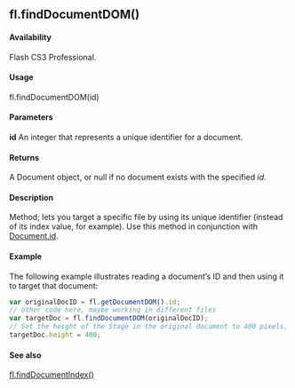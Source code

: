 ## fl.findDocumentDOM()

#### Availability

Flash CS3 Professional.

#### Usage

fl.findDocumentDOM(id)

#### Parameters

**id** An integer that represents a unique identifier for a document.

#### Returns

A Document object, or null if no document exists with the specified *id*.

#### Description

Method; lets you target a specific file by using its unique identifier (instead of its index value, for example). Use this method in conjunction with [Document.id](../Document_object/Document92.md).

#### Example

The following example illustrates reading a document’s ID and then using it to target that document:

```javascript
var originalDocID = fl.getDocumentDOM().id;
// other code here, maybe working in different files
var targetDoc = fl.findDocumentDOM(originalDocID);
// Set the height of the Stage in the original document to 400 pixels.
targetDoc.height = 400;
```

#### See also

[fl.findDocumentIndex()](../flash_object_(fl)/fl26.md)
